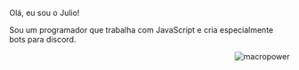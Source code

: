Olá, eu sou o Julio!

Sou um programador que trabalha com JavaScript e cria especialmente bots para discord.

<a href="#juliobsz">
    <img src="https://github-readme-stats.vercel.app/api?username=juliobsz&show_icons=true&include_all_commits=true&custom_title=Julio's%20Github%20Stats&theme=blueberry&title_color=04b4ff&text_color=fff&icon_color=00b4d8&hide_border=true" alt="macropower" align="right" />
</a>